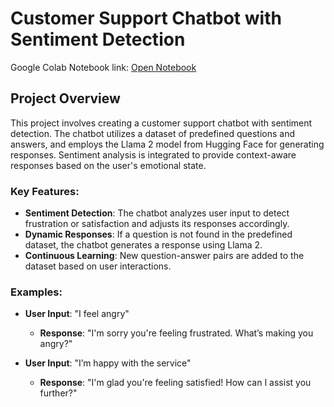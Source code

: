 # Customer Support Chatbot with Sentiment Detection

Google Colab Notebook link: [Open Notebook](https://colab.research.google.com/drive/1wlQfBtIx-rP__7trPvQG5Agvbk0s776r?usp=sharing)

## Project Overview

This project involves creating a customer support chatbot with sentiment detection. The chatbot utilizes a dataset of predefined questions and answers, and employs the Llama 2 model from Hugging Face for generating responses. Sentiment analysis is integrated to provide context-aware responses based on the user's emotional state.

### Key Features:
- **Sentiment Detection**: The chatbot analyzes user input to detect frustration or satisfaction and adjusts its responses accordingly.
- **Dynamic Responses**: If a question is not found in the predefined dataset, the chatbot generates a response using Llama 2.
- **Continuous Learning**: New question-answer pairs are added to the dataset based on user interactions.

### Examples:
- **User Input**: "I feel angry"
  - **Response**: "I'm sorry you're feeling frustrated. What’s making you angry?"

- **User Input**: "I’m happy with the service"
  - **Response**: "I'm glad you're feeling satisfied! How can I assist you further?"
